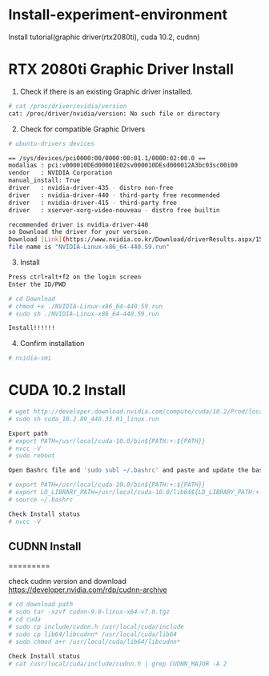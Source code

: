 # Install-experiment-environment
Install tutorial(graphic driver(rtx2080ti), cuda 10.2, cudnn)

RTX 2080ti Graphic Driver Install
=========
1. Check if there is an existing Graphic driver installed.
```bash
# cat /proc/driver/nvidia/version   
cat: /proc/driver/nvidia/version: No such file or directory   

```

2. Check for compatible Graphic Drivers
```bash
# ubuntu-drivers devices

== /sys/devices/pci0000:00/0000:00:01.1/0000:02:00.0 ==   
modalias : pci:v000010DEd00001E02sv000010DEsd000012A3bc03sc00i00   
vendor   : NVIDIA Corporation   
manual_install: True   
driver   : nvidia-driver-435 - distro non-free   
driver   : nvidia-driver-440 - third-party free recommended   
driver   : nvidia-driver-415 - third-party free   
driver   : xserver-xorg-video-nouveau - distro free builtin   

recommended driver is nvidia-driver-440   
so Download the driver for your version.   
Download [Link](https://www.nvidia.co.kr/Download/driverResults.aspx/156786/kr)   
file name is "NVIDIA-Linux-x86_64-440.59.run"   

```

3. Install   

```bash
Press ctrl+alt+f2 on the login screen   
Enter the ID/PWD 

# cd Download
# chmod +x ./NVIDIA-Linux-x86_64-440.59.run   
# sudo sh ./NVIDIA-Linux-x86_64-440.59.run

Install!!!!!!

```

4. Confirm installation
```bash
# nvidia-smi

```


CUDA 10.2 Install
=========

```bash
# wget http://developer.download.nvidia.com/compute/cuda/10.2/Prod/local_installers/cuda_10.2.89_440.33.01_linux.run 
# sudo sh cuda_10.2.89_440.33.01_linux.run

Export path
# export PATH=/usr/local/cuda-10.0/bin${PATH:+:${PATH}}
# nvcc -V
# sudo reboot

Open Bashrc file and 'sudo subl ~/.bashrc' and paste and update the bashrc

# export PATH=/usr/local/cuda-10.0/bin${PATH:+:${PATH}}
# export LD_LIBRARY_PATH=/usr/local/cuda-10.0/lib64${LD_LIBRARY_PATH:+:${LD_LIBRARY_PATH}}
# source ~/.bashrc

Check Install status
# nvcc -V

```


## CUDNN Install
=========

check cudnn version and download
https://developer.nvidia.com/rdp/cudnn-archive

```bash
# cd download path
# sudo tar -xzvf cudnn-9.0-linux-x64-v7.0.tgz 
# cd cuda
# sudo cp include/cudnn.h /usr/local/cuda/include
# sudo cp lib64/libcudnn* /usr/local/cuda/lib64
# sudo chmod a+r /usr/local/cuda/lib64/libcudnn*

Check Install status
# cat /usr/local/cuda/include/cudnn.h | grep CUDNN_MAJOR -A 2
```



